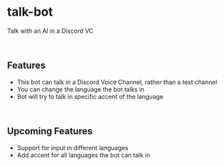# talk-bot
Talk with an AI in a Discord VC

<br>

## Features
- This bot can talk in a Discord Voice Channel, rather than a text channel
- You can change the language the bot talks in
- Bot will try to talk in specific accent of the language 

<br>

## Upcoming Features
- Support for input in different languages
- Add accent for all languages the bot can talk in
